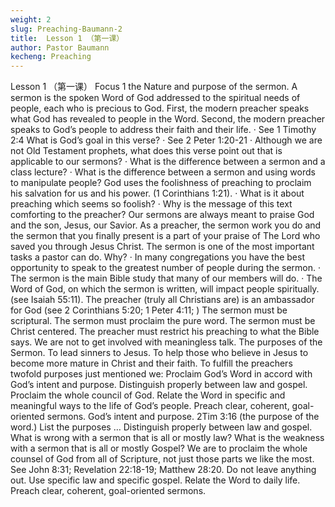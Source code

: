 ```yaml
---
weight: 2
slug: Preaching-Baumann-2
title:  Lesson 1 （第一课）
author: Pastor Baumann
kecheng: Preaching
---
```


Lesson 1 （第一课）
                                         Focus 1 the Nature and purpose of the sermon.
A sermon is the spoken Word of God addressed to the spiritual needs of people, each who is precious to God. First, the modern preacher speaks what God has revealed to people in the Word. Second, the modern preacher speaks to God’s people to address their faith and their life.
·         See 1 Timothy 2:4 What is God’s goal in this verse?
·         See 2 Peter 1:20-21
·         Although we are not Old Testament prophets, what does this verse point out that is applicable to our sermons?
·         What is the difference between a sermon and a class lecture?
·         What is the difference between a sermon and using words to manipulate people?
God uses the foolishness of preaching to proclaim his salvation for us and his power. (1 Corinthians 1:21).
·         What is it about preaching which seems so foolish?
·         Why is the message of this text comforting to the preacher?
Our sermons are always meant to praise God and the son, Jesus, our Savior. As a preacher, the sermon work you do and the sermon that you finally present is a part of your praise of The Lord who saved you through Jesus Christ.
The sermon is one of the most important tasks a pastor can do. Why?
·         In many congregations you have the best opportunity to speak to the greatest number of people during the sermon.
·         The sermon is the main Bible study that many of our members will do.
·         The Word of God, on which the sermon is written, will impact people spiritually. (see Isaiah 55:11).
The preacher (truly all Christians are) is an ambassador for God (see 2 Corinthians 5:20; 1 Peter 4:11; )
The sermon must be scriptural.
The sermon must proclaim the pure word.
The sermon must be Christ centered.
The preacher must restrict his preaching to what the Bible says. We are not to get involved with meaningless talk.
The purposes of the Sermon.
To lead sinners to Jesus.
To help those who believe in Jesus to become more mature in Christ and their faith.
To fulfill the preachers twofold purposes just mentioned we:
Proclaim God’s Word in accord with God’s intent and purpose.
Distinguish properly between law and gospel.
Proclaim the whole council of God.
Relate the Word in specific and meaningful ways to the life of God’s people.
Preach clear, coherent, goal-oriented sermons.
God’s intent and purpose.
2Tim 3:16 (the purpose of the word.) List the purposes …
Distinguish properly between law and gospel.
What is wrong with a sermon that is all or mostly law?
What is the weakness with a sermon that is all or mostly Gospel?
We are to proclaim the whole counsel of God from all of Scripture, not just those parts we like the most. See John 8:31; Revelation 22:18-19; Matthew 28:20.
Do not leave anything out.
Use specific law and specific gospel.
Relate the Word to daily life.
Preach clear, coherent, goal-oriented sermons.
